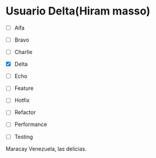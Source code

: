 # Usuario Delta(Hiram masso)
- [ ] Alfa
- [ ] Bravo 
- [ ] Charlie
- [x] Delta
- [ ] Echo

- [ ] Feature
- [ ] Hotfix
- [ ] Refactor
- [ ] Performance
- [ ] Testing

Maracay Venezuela, las delicias.
